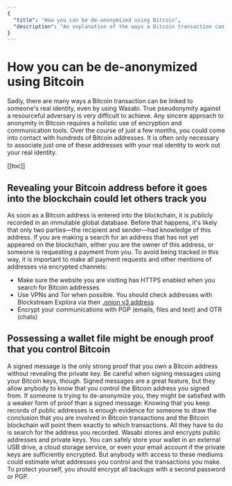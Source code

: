 ```yaml
---
{
  "title": "How you can be de-anonymized using Bitcoin",
  "description": "An explanation of the ways a Bitcoin transaction can be linked to someone's real identity. This is the Wasabi documentation, an archive of knowledge about the open-source, non-custodial and privacy-focused Bitcoin wallet for desktop."
}
---
```


# How you can be de-anonymized using Bitcoin

Sadly, there are many ways a Bitcoin transaction can be linked to someone's real identity, even by using Wasabi.
True pseudonymity against a resourceful adversary is very difficult to achieve.
Any sincere approach to anonymity in Bitcoin requires a holistic use of encryption and communication tools.
Over the course of just a few months, you could come into contact with hundreds of Bitcoin addresses.
It is often only necessary to associate just one of these addresses with your real identity to work out your real identity.


[[toc]]

## Revealing your Bitcoin address before it goes into the blockchain could let others track you

As soon as a Bitcoin address is entered into the blockchain, it is publicly recorded in an immutable global database.
Before that happens, it's likely that only two parties—the recipient and sender—had knowledge of this address.
If you are making a search for an address that has not yet appeared on the blockchain, either you are the owner of this address, or someone is requesting a payment from you.
To avoid being tracked in this way, it is important to make all payment requests and other mentions of addresses via encrypted channels:
- Make sure the website you are visiting has HTTPS enabled when you search for Bitcoin addresses
- Use VPNs and Tor when possible. You should check addresses with Blockstream Explora via their [.onion v3 address](http://explorerzydxu5ecjrkwceayqybizmpjjznk5izmitf2modhcusuqlid.onion/)
- Encrypt your communications with PGP (emails, files and text) and OTR (chats)


## Possessing a wallet file might be enough proof that you control Bitcoin

A signed message is the only strong proof that you own a Bitcoin address without revealing the private key.
Be careful when signing messages using your Bitcoin keys, though.
Signed messages are a great feature, but they allow anybody to know that you control the Bitcoin address you signed from.
If someone is trying to de-anonymize you, they might be satisfied with a weaker form of proof than a signed message: Knowing that you keep records of public addresses is enough evidence for someone to draw the conclusion that you are involved in Bitcoin transactions and the Bitcoin blockchain will point them exactly to which transactions.
All they have to do is search for the address you recorded.
Wasabi stores and encrypts public addresses and private keys.
You can safely store your wallet in an external USB drive, a cloud storage service, or even your email account if the private keys are sufficiently encrypted.
But anybody with access to these mediums could estimate what addresses you control and the transactions you make.
To protect yourself, you should encrypt all backups with a second password or PGP.
